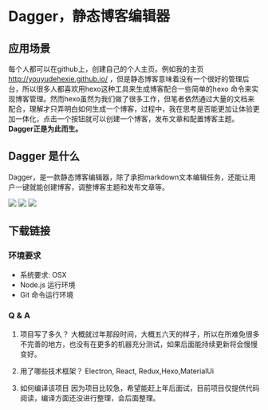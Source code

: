 # Dagger，静态博客编辑器
## 应用场景

每个人都可以在github上，创建自己的个人主页。例如我的主页 http://youyudehexie.github.io/ ，但是静态博客意味着没有一个很好的管理后台，所以很多人都喜欢用hexo这种工具来生成博客配合一些简单的hexo 命令来实现博客管理。然而hexo虽然为我们做了很多工作，但笔者依然通过大量的文档来配合，理解才只弄明白如何生成一个博客，过程中，我在思考是否能更加让体验更加一体化，点击一个按钮就可以创建一个博客，发布文章和配置博客主题。**Dagger正是为此而生。**

## Dagger 是什么

Dagger，是一款静态博客编辑器，除了承担markdown文本编辑任务，还能让用户一键就能创建博客，调整博客主题和发布文章等。

![](http://upload-images.jianshu.io/upload_images/261796-99210cc6aa30f656.png?imageMogr2/auto-orient/strip%7CimageView2/2/w/1240)
![](http://upload-images.jianshu.io/upload_images/261796-b781cf33549aaa1c.png?imageMogr2/auto-orient/strip%7CimageView2/2/w/1240)
![](http://upload-images.jianshu.io/upload_images/261796-5880b6507d7af859.png?imageMogr2/auto-orient/strip%7CimageView2/2/w/1240)

## 下载链接


### 环境要求

- 系统要求: OSX
- Node.js 运行环境
- Git 命令运行环境

### Q & A

1. 项目写了多久？
大概就过年那段时间，大概五六天的样子，所以在所难免很多不完善的地方，也没有在更多的机器充分测试，如果后面能持续更新将会慢慢变好。

2. 用了哪些技术框架？
Electron, React, Redux,Hexo,MaterialUi

3. 如何编译该项目
因为项目比较急，希望能赶上年后面试，目前项目仅提供代码阅读，编译方面还没进行整理，会后面整理。
